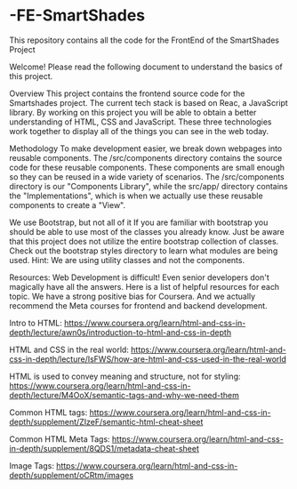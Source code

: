 # -FE-SmartShades

This repository contains all the code for the FrontEnd of the SmartShades Project

Welcome!
Please read the following document to understand the basics of this project.

Overview
This project contains the frontend source code for the Smartshades project. The current tech stack is based on Reac, a JavaScript library. By working on this project you will be able to obtain a better understanding of HTML, CSS and JavaScript. These three technologies work together to display all of the things you can see in the web today.

Methodology
To make development easier, we break down webpages into reusable components. The /src/components directory contains the source code for these reusable components. These components are small enough so they can be reused in a wide variety of scenarios. The /src/components directory is our "Components Library", while the src/app/ directory contains the "Implementations", which is when we actually use these reusable components to create a "View".

We use Bootstrap, but not all of it
If you are familiar with bootstrap you should be able to use most of the classes you already know. Just be aware that this project does not utilize the entire bootstrap collection of classes. Check out the bootstrap styles directory to learn what modules are being used. Hint: We are using utility classes and not the components.

Resources:
Web Development is difficult! Even senior developers don't magically have all the answers. Here is a list of helpful resources for each topic. We have a strong positive bias for Coursera. And we actually recommend the Meta courses for frontend and backend development.

Intro to HTML: https://www.coursera.org/learn/html-and-css-in-depth/lecture/awn0s/introduction-to-html-and-css-in-depth

HTML and CSS in the real world: https://www.coursera.org/learn/html-and-css-in-depth/lecture/IsFWS/how-are-html-and-css-used-in-the-real-world

HTML is used to convey meaning and structure, not for styling: https://www.coursera.org/learn/html-and-css-in-depth/lecture/M4OoX/semantic-tags-and-why-we-need-them

Common HTML tags: https://www.coursera.org/learn/html-and-css-in-depth/supplement/ZIzeF/semantic-html-cheat-sheet

Common HTML Meta Tags: https://www.coursera.org/learn/html-and-css-in-depth/supplement/8QDS1/metadata-cheat-sheet

Image Tags: https://www.coursera.org/learn/html-and-css-in-depth/supplement/oCRtm/images
